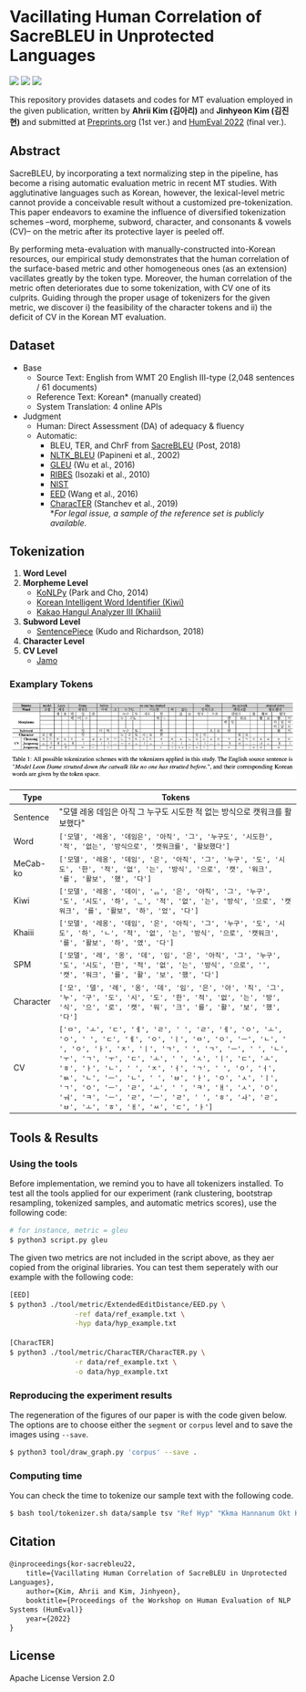 # Vacillating Human Correlation of SacreBLEU in Unprotected Languages

<img src="https://img.shields.io/badge/Python-3766AB?style=flat-square&logo=Python&logoColor=white"/></a>
[<img src="https://img.shields.io/badge/Kakao-FFCD00?style=flat-square&logo=Kakao&logoColor=black"/></a>](https://www.kakaoenterprise.com)
<img src="https://img.shields.io/badge/License-Apache_2.0-blue.svg"/></a>

This repository provides datasets and codes for MT evaluation employed in the given publication, written by **Ahrii Kim (김아리)** and **Jinhyeon Kim (김진현)** and submitted at [Preprints.org](https://www.preprints.org/manuscript/202201.0018/v1) (1st ver.) and [HumEval 2022](https://openreview.net/forum?id=BWVeZdViVW5&referrer=%5BAuthor%20Console%5D(%2Fgroup%3Fid%3Daclweb.org%2FACL%2F2022%2FWorkshop%2FHumEval%2FAuthors%23your-submissions)) (final ver.).


## Abstract
SacreBLEU, by incorporating a text normalizing step in the pipeline, has become a rising automatic evaluation metric in recent MT studies. With agglutinative languages such as Korean, however, the lexical-level metric cannot provide a conceivable result without a customized pre-tokenization. This paper endeavors to examine the influence of diversified tokenization schemes –word, morpheme, subword, character, and consonants & vowels (CV)– on the metric after its protective layer is peeled off.

By performing meta-evaluation with manually-constructed into-Korean resources, our empirical study demonstrates that the human correlation of the surface-based metric and other homogeneous ones (as an extension) vacillates greatly by the token type. Moreover, the human correlation of the metric often deteriorates due to some tokenization, with CV one of its culprits. Guiding through the proper usage of tokenizers for the given metric, we discover i) the feasibility of the character tokens and ii) the deficit of CV in the Korean MT evaluation.


## Dataset
- Base
    - Source Text: English from WMT 20 English III-type (2,048 sentences / 61 documents)
    - Reference Text: Korean* (manually created)
    - System Translation: 4 online APIs
- Judgment
    - Human: Direct Assessment (DA) of adequacy & fluency
    - Automatic:
        - BLEU, TER, and ChrF from [SacreBLEU](https://github.com/mjpost/sacrebleu) (Post, 2018) 
        - [NLTK_BLEU](https://www.nltk.org/_modules/nltk/translate/bleu_score.html) (Papineni et al., 2002) 
        - [GLEU](https://www.nltk.org/_modules/nltk/translate/gleu_score.html) (Wu et al., 2016)
        - [RIBES](http://www.kecl.ntt.co.jp/icl/lirg/ribes/index.html) (Isozaki et al., 2010)
        - [NIST](https://www.nist.gov/itl/iad/mig/metrics-machine-translation-evaluation/)
        - [EED](https://github.com/trotacodigos/ExtendedEditDistance) (Wang et al., 2016) 
        - [CharacTER](https://github.com/trotacodigos/CharacTER) (Stanchev et al., 2019)   
    *_For legal issue, a sample of the reference set is publicly available._


## Tokenization
1. **Word Level**
2. **Morpheme Level**
    - [KoNLPy](https://konlpy.org/ko/latest/) (Park and Cho, 2014)
    - [Korean Intelligent Word Identifier (Kiwi)](https://github.com/bab2min/Kiwi)
    - [Kakao Hangul Analyzer III (Khaiii)](https://github.com/kakao/khaiii)
3. **Subword Level**
    - [SentencePiece](https://github.com/google/sentencepiece) (Kudo and Richardson, 2018)   
4. **Character Level**
5. **CV Level**
    - [Jamo](https://pypi.org/project/jamo/)


### Examplary Tokens

![table1](./img/table1.png)


|Type|Tokens|
|---|---|
|Sentence|"모델 레옹 데임은 아직 그 누구도 시도한 적 없는 방식으로 캣워크를 활보했다"|
|Word|`['모델', '레옹', '데임은', '아직', '그', '누구도', '시도한', '적', '없는', '방식으로', '캣워크를', '활보했다']`|
|MeCab-ko|`['모델', '레옹', '데임', '은', '아직', '그', '누구', '도', '시도', '한', '적', '없', '는', '방식', '으로', '캣', '워크', '를', '활보', '했', '다']`|
|Kiwi|`['모델', '레옹', '데이', 'ᆷ', '은', '아직', '그', '누구', '도', '시도', '하', 'ᆫ', '적', '없', '는', '방식', '으로', '캣워크', '를', '활보', '하', '었', '다']`|
|Khaiii|`['모델', '레옹', '데임', '은', '아직', '그', '누구', '도', '시도', '하', 'ㄴ', '적', '없', '는', '방식', '으로', '캣워크', '를', '활보', '하', '였', '다']`|
|SPM|`['모델', '레', '옹', '데', '임', '은', '아직', '그', '누구', '도', '시도', '한', '적', '없', '는', '방식', '으로', '', '캣', '워크', '를', '활', '보', '했', '다']`|
|Character|`['모', '델', '레', '옹', '데', '임', '은', '아', '직', '그', '누', '구', '도', '시', '도', '한', '적', '없', '는', '방', '식', '으', '로', '캣', '워', '크', '를', '활', '보', '했', '다']`|
|CV|`['ㅁ', 'ㅗ', 'ㄷ', 'ㅔ', 'ㄹ', ' ', 'ㄹ', 'ㅔ', 'ㅇ', 'ㅗ', 'ㅇ', ' ', 'ㄷ', 'ㅔ', 'ㅇ', 'ㅣ', 'ㅁ', 'ㅇ', 'ㅡ', 'ㄴ', ' ', 'ㅇ', 'ㅏ', 'ㅈ', 'ㅣ', 'ㄱ', ' ', 'ㄱ', 'ㅡ', ' ', 'ㄴ', 'ㅜ', 'ㄱ', 'ㅜ', 'ㄷ', 'ㅗ', ' ', 'ㅅ', 'ㅣ', 'ㄷ', 'ㅗ', 'ㅎ', 'ㅏ', 'ㄴ', ' ', 'ㅈ', 'ㅓ', 'ㄱ', ' ', 'ㅇ', 'ㅓ', 'ㅄ', 'ㄴ', 'ㅡ', 'ㄴ', ' ', 'ㅂ', 'ㅏ', 'ㅇ', 'ㅅ', 'ㅣ', 'ㄱ', 'ㅇ', 'ㅡ', 'ㄹ', 'ㅗ', ' ', 'ㅋ', 'ㅐ', 'ㅅ', 'ㅇ', 'ㅝ', 'ㅋ', 'ㅡ', 'ㄹ', 'ㅡ', 'ㄹ', ' ', 'ㅎ', 'ㅘ', 'ㄹ', 'ㅂ', 'ㅗ', 'ㅎ', 'ㅐ', 'ㅆ', 'ㄷ', 'ㅏ']`|


## Tools & Results
### Using the tools
Before implementation, we remind you to have all tokenizers installed. To test all the tools applied for our experiment (rank clustering, bootstrap resampling, tokenized samples, and automatic metrics scores), use the following code:
```sh
# for instance, metric = gleu
$ python3 script.py gleu
```

The given two metrics are not included in the script above, as they aer copied from the original libraries. You can test them seperately with our example with the following code:

```sh
[EED]
$ python3 ./tool/metric/ExtendedEditDistance/EED.py \
                -ref data/ref_example.txt \
                -hyp data/hyp_example.txt

[CharacTER]
$ python3 ./tool/metric/CharacTER/CharacTER.py \
                -r data/ref_example.txt \
                -o data/hyp_example.txt
```

### Reproducing the experiment results
The regeneration of the figures of our paper is with the code given below. The options are to choose either the `segment` or `corpus` level and to save the images using `--save`.
```sh
$ python3 tool/draw_graph.py 'corpus' --save .
```


### Computing time
You can check the time to tokenize our sample text with the following code.

```sh
$ bash tool/tokenizer.sh data/sample tsv "Ref Hyp" "Kkma Hannanum Okt Komoran Mecab Khaiii Kiwi Spm Syllable CV"
```


## Citation
    @inproceedings{kor-sacrebleu22,
        title={Vacillating Human Correlation of SacreBLEU in Unprotected Languages},
        author={Kim, Ahrii and Kim, Jinhyeon},
        booktitle={Proceedings of the Workshop on Human Evaluation of NLP Systems (HumEval)}
        year={2022}
    }
    
## License
Apache License Version 2.0